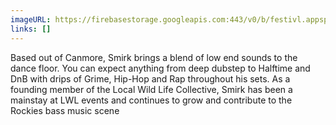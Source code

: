 ```yaml
---
imageURL: https://firebasestorage.googleapis.com:443/v0/b/festivl.appspot.com/o/userContent%2FB6F70F02-3F96-4697-9612-8E1F87D45F61.png?alt=media&token=50f3317e-ed04-4af8-a3e8-fa1af7889566
links: []
---
```

Based out of Canmore, Smirk brings a blend of low end sounds to the dance floor. You can expect anything from deep dubstep to Halftime and DnB with drips of Grime, Hip-Hop and Rap throughout his sets. As a founding member of the Local Wild Life Collective, Smirk has been a mainstay at LWL events and continues to grow and contribute to the Rockies bass music scene 